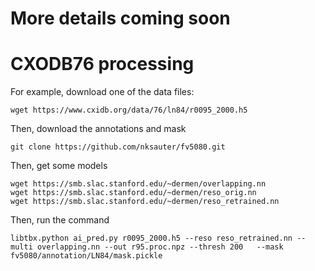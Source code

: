 # More details coming soon

# CXODB76 processing

For example, download one of the data files:

```
wget https://www.cxidb.org/data/76/ln84/r0095_2000.h5
```

Then, download the annotations and mask

```
git clone https://github.com/nksauter/fv5080.git
```

Then, get some models

```
wget https://smb.slac.stanford.edu/~dermen/overlapping.nn
wget https://smb.slac.stanford.edu/~dermen/reso_orig.nn
wget https://smb.slac.stanford.edu/~dermen/reso_retrained.nn
```

Then, run the command

```
libtbx.python ai_pred.py r0095_2000.h5 --reso reso_retrained.nn --multi overlapping.nn --out r95.proc.npz --thresh 200   --mask fv5080/annotation/LN84/mask.pickle
```

